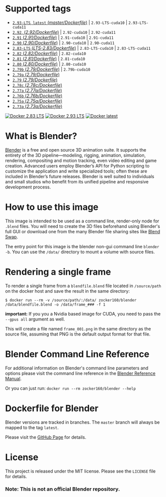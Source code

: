 # Supported tags

* [`2.93-LTS`, `latest` (*master/Dockerfile*)](https://github.com/zocker-160/blender-docker/blob/master/Dockerfile) | `2.93-LTS-cuda10` | `2.93-LTS-cuda11`
* [`2.92`, (*2.92/Dockerfile*)](https://github.com/zocker-160/blender-docker/blob/2.92/Dockerfile) | `2.92-cuda10` | `2.92-cuda11`
* [`2.91` (*2.91/Dockerfile*)](https://github.com/zocker-160/blender-docker/blob/2.91/Dockerfile) | `2.91-cuda10` | `2.91-cuda11`
* [`2.90` (*2.90/Dockerfile*)](https://github.com/zocker-160/blender-docker/blob/2.90/Dockerfile) | `2.90-cuda10` | `2.90-cuda11`
* [`2.83-LTS` (*LTS-2.83/Dockerfile*)](https://github.com/zocker-160/blender-docker/blob/LTS-2.83/Dockerfile) | `2.83-LTS-cuda10` | `2.83-LTS-cuda11`
* [`2.82` (*2.82/Dockerfile*)](https://github.com/zocker-160/blender-docker/blob/2.82/Dockerfile) | `2.82-cuda10`
* [`2.81` (*2.81/Dockerfile*)](https://github.com/zocker-160/blender-docker/blob/2.81/Dockerfile) | `2.81-cuda10`
* [`2.80` (*2.80/Dockerfile*)](https://github.com/zocker-160/blender-docker/blob/2.80/Dockerfile) | `2.80-cuda10`
* [`2.79b` (*2.79/Dockerfile*)](https://github.com/zocker-160/blender-docker/blob/2.79b/Dockerfile) | `2.79b-cuda10`
* [`2.79a` (*2.79/Dockerfile*)](https://github.com/zocker-160/blender-docker/blob/2.79a/Dockerfile)
* [`2.79` (*2.79/Dockerfile*)](https://github.com/zocker-160/blender-docker/blob/2.79/Dockerfile)
* [`2.78c` (*2.78c/Dockerfile*)](https://github.com/zocker-160/blender-docker/blob/2.78c/Dockerfile)
* [`2.77a` (*2.77a/Dockerfile*)](https://github.com/zocker-160/blender-docker/blob/2.77a/Dockerfile)
* [`2.76b` (*2.76b/Dockerfile*)](https://github.com/zocker-160/blender-docker/blob/2.76b/Dockerfile)
* [`2.75a` (*2.75a/Dockerfile*)](https://github.com/zocker-160/blender-docker/blob/2.75a/Dockerfile)
* [`2.73a` (*2.73a/Dockerfile*)](https://github.com/zocker-160/blender-docker/blob/2.73a/Dockerfile)

[![Docker 2.83 LTS](https://github.com/zocker-160/blender-docker/actions/workflows/docker-283-LTS.yml/badge.svg)](https://github.com/zocker-160/blender-docker/actions/workflows/docker-283-LTS.yml)
[![Docker 2.93 LTS](https://github.com/zocker-160/blender-docker/actions/workflows/docker-293-LTS.yml/badge.svg)](https://github.com/zocker-160/blender-docker/actions/workflows/docker-293-LTS.yml)
[![Docker latest](https://github.com/zocker-160/blender-docker/actions/workflows/docker-latest.yml/badge.svg)](https://github.com/zocker-160/blender-docker/actions/workflows/docker-latest.yml)

# What is Blender?

[Blender](https://www.blender.org) is a free and open source 3D animation suite. It supports the entirety of the 3D pipeline—modeling, rigging, animation, simulation, rendering, compositing and motion tracking, even video editing and game creation. Advanced users employ Blender’s API for Python scripting to customize the application and write specialized tools; often these are included in Blender’s future releases. Blender is well suited to individuals and small studios who benefit from its unified pipeline and responsive development process.

# How to use this image

This image is intended to be used as a command line, render-only node for `.blend` files. You will need to create the 3D files beforehand using Blender's full GUI or download one from the many Blender file sharing sites like [Blend Swap](http://www.blendswap.com).

The entry point for this image is the blender non-gui command line `blender -b`. You can use the `/data/` directory to mount a volume with source files.

# Rendering a single frame

To render a single frame from a `blendfile.blend` file located in `/source/path` on the docker host and save the result in the same directory:

```console
$ docker run --rm -v /source/path/:/data/ zocker160/blender /data/blendfile.blend -o /data/frame_### -f 1
```

**important:** If you you a Nvidia based image for CUDA, you need to pass the `--gpus all` argument as well.

This will create a file named `frame_001.png` in the same directory as the source file, assuming that PNG is the default output format for that file.

# Blender Command Line Reference

For additional information on Blender's command line parameters and options please visit the command line reference in the [Blender Reference Manual](https://www.blender.org/manual/render/workflows/command_line.html).

Or you can just run:
`docker run --rm zocker160/blender --help`

# Dockerfile for Blender

Blender versions are tracked in branches. The `master` branch will always be mapped to the tag `latest`.

Please visit the [GitHub Page](https://github.com/zocker-160/blender-docker) for details.

# License

This project is released under the MIT license. Please see the `LICENSE` file for details.

### Note: This is not an official Blender repository.
